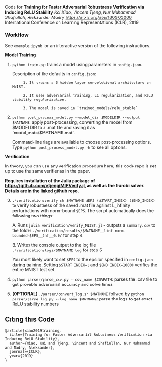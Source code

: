 Code for **Training for Faster Adversarial Robustness Verification via Inducing ReLU Stability**
_Kai Xiao, Vincent Tjeng, Nur Muhammad Shafiullah, Aleksander Madry_
https://arxiv.org/abs/1809.03008
International Conference on Learning Representations (ICLR), 2019

### Workflow

See `example.ipynb` for an interactive version of the following instructions.

**Model Training**
1. `python train.py`: trains a model using parameters in `config.json`.

      Description of the defaults in `config.json`:
      
            1. It trains a 3-hidden layer convolutional architecture on MNIST.
            
            2. It uses adversarial training, L1 regularization, and ReLU stability regularization.
            
            3. The model is saved in `trained_models/relu_stable`

2. `python post_process_model.py --model_dir $MODELDIR --output $MATNAME`: apply post-processing, converting the model from $MODELDIR to a .mat file and saving it as `model_mats/$MATNAME.mat`.

      Command-line flags are available to choose post-processing options. Type `python post_process_model.py -h` to see all options.
      
**Verification**

In theory, you can use any verification procedure here; this code repo is set up to use the same verifier as in the paper.

**Requires installation of the Julia package of https://github.com/vtjeng/MIPVerify.jl, as well as the Gurobi solver. Details are in the linked github repo.**

3. `./verification/verify.sh $MATNAME $EPS ($START_INDEX) ($END_INDEX)` to verify robustness of the saved .mat file against L_infinity perturbations with norm-bound `$EPS`. The script automatically does the following two things:
      
      A. Runs `julia verification/verify_MNIST.jl` - outputs a `summary.csv` to the folder `./verification/results/$MATNAME__linf-norm-bounded-$EPS__Inf__0.0/` for step 4
      
      B. Writes the console output to the log file `./verification/logs/$MATNAME.log`  for step 5

      You most likely want to set `$EPS` to the epsilon specified in `config.json` during training. Setting `$START_INDEX=1` and `$END_INDEX=10000` verifies the entire MNIST test set.

4. `python parser/parse_csv.py --csv_name $CSVPATH`: parses the .csv file to get provable adversarial accuracy and solve times
5. **(OPTIONAL)** `./parser/convert_log.sh $MATNAME` follwed by `python parser/parse_log.py --log_name $MATNAME`: parse the logs to get exact ReLU stability numbers



## Citing this Code
```
@article{xiao2019training,
  title={Training for Faster Adversarial Robustness Verification via Inducing ReLU Stability},
  author={Xiao, Kai and Tjeng, Vincent and Shafiullah, Nur Muhammad and Madry, Aleksander},
  journal={ICLR},
  year={2019}
}
```
